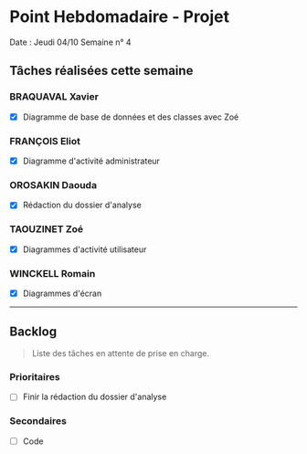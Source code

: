 # Point Hebdomadaire - Projet

Date : Jeudi 04/10
Semaine n° 4

## Tâches réalisées cette semaine

### BRAQUAVAL Xavier

- [x] Diagramme de base de données et des classes avec Zoé

### FRANÇOIS Eliot

- [x] Diagramme d'activité administrateur

### OROSAKIN Daouda

- [x] Rédaction du dossier d'analyse

### TAOUZINET Zoé

- [x] Diagrammes d'activité utilisateur

### WINCKELL Romain

- [x] Diagrammes d'écran


---

## Backlog

> Liste des tâches en attente de prise en charge.

### Prioritaires

- [ ] Finir la rédaction du dossier d'analyse

### Secondaires

- [ ] Code
